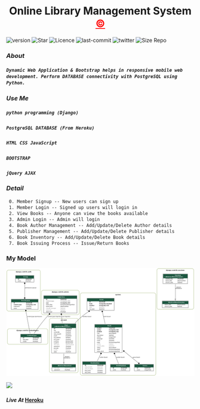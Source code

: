 <h1 align="center" >Online Library Management System <a style="color: red;" href="https://www.github.com/shyamkumaryadav" target="_blank" >&copy;</a></h1>

![version](https://img.shields.io/github/v/release/shyamkumaryadav/E_library?style=for-the-badge) ![Star](https://img.shields.io/github/stars/shyamkumaryadav/E_library?style=for-the-badge) ![Licence](https://img.shields.io/apm/l/vim-mode?style=for-the-badge) ![last-commit](https://img.shields.io/github/last-commit/shyamkumaryadav/E_library?style=for-the-badge) ![twitter](https://img.shields.io/twitter/follow/shyamkumaryada?logo=Twitter&style=for-the-badge) ![Size Repo](https://img.shields.io/github/repo-size/shyamkumaryadav/E_library?style=for-the-badge)

### *About*   
##### ```Dynamic Web Application & Bootstrap helps in responsive mobile web development. Perform DATABASE connectivity with PostgreSQL using Python.```  

### *Use Me*  
#####    ```python programming (Django)```  
#####     ```PostgreSQL DATABASE (From Heroku)```  
#####     ```HTML CSS JavaScript```  
#####     ```BOOTSTRAP```  
#####     ```jQuery AJAX```  

### *Detail*   
     0. Member Signup -- New users can sign up  
     1. Member Login -- Signed up users will login in  
     2. View Books -- Anyone can view the books available  
     3. Admin Login -- Admin will login  
     4. Book Author Management -- Add/Update/Delete Author details  
     5. Publisher Management -- Add/Update/Delete Publisher details  
     6. Book Inventory -- Add/Update/Delete Book details  
     7. Book Issuing Process -- Issue/Return Books  

### My Model
[<img src="Image_db/All_Model.png">](Image_db/All_Model.png)
  
[<img src="Image_db/Book_Model.png">](Image_db/Book_Model.png)



#### *Live At*    [Heroku](https://shyamkumaryadav.herokuapp.com/)
